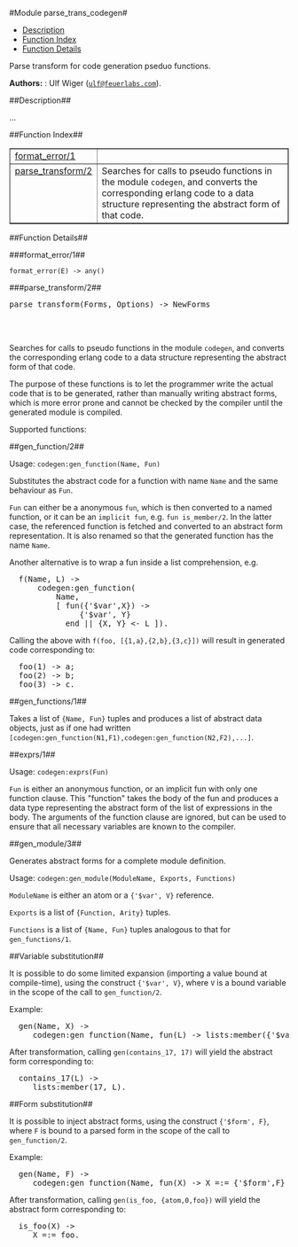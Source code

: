 

#Module parse_trans_codegen#
* [Description](#description)
* [Function Index](#index)
* [Function Details](#functions)


Parse transform for code generation pseduo functions.

__Authors:__ : Ulf Wiger ([`ulf@feuerlabs.com`](mailto:ulf@feuerlabs.com)).<a name="description"></a>

##Description##




...
<a name="index"></a>

##Function Index##


<table width="100%" border="1" cellspacing="0" cellpadding="2" summary="function index"><tr><td valign="top"><a href="#format_error-1">format_error/1</a></td><td></td></tr><tr><td valign="top"><a href="#parse_transform-2">parse_transform/2</a></td><td>
Searches for calls to pseudo functions in the module <code>codegen</code>,
and converts the corresponding erlang code to a data structure
representing the abstract form of that code.</td></tr></table>


<a name="functions"></a>

##Function Details##

<a name="format_error-1"></a>

###format_error/1##


`format_error(E) -> any()`

<a name="parse_transform-2"></a>

###parse_transform/2##


<pre>parse_transform(Forms, Options) -&gt; NewForms</pre>
<br></br>





Searches for calls to pseudo functions in the module `codegen`,
and converts the corresponding erlang code to a data structure
representing the abstract form of that code.



The purpose of these functions is to let the programmer write
the actual code that is to be generated, rather than manually
writing abstract forms, which is more error prone and cannot be
checked by the compiler until the generated module is compiled.



Supported functions:



##gen_function/2##




Usage: `codegen:gen_function(Name, Fun)`



Substitutes the abstract code for a function with name `Name`
and the same behaviour as `Fun`.

`Fun` can either be a anonymous `fun`, which is then converted to
a named function, or it can be an `implicit fun`, e.g.
`fun is_member/2`. In the latter case, the referenced function is fetched
and converted to an abstract form representation. It is also renamed
so that the generated function has the name `Name`.



Another alternative is to wrap a fun inside a list comprehension, e.g.
<pre>
  f(Name, L) ->
      codegen:gen_function(
          Name,
          [ fun({'$var',X}) ->
               {'$var', Y}
            end || {X, Y} &lt;- L ]).</pre>



Calling the above with `f(foo, [{1,a},{2,b},{3,c}])` will result in
generated code corresponding to:
<pre>
  foo(1) -> a;
  foo(2) -> b;
  foo(3) -> c.</pre>



##gen_functions/1##




Takes a list of `{Name, Fun}` tuples and produces a list of abstract
data objects, just as if one had written
`[codegen:gen_function(N1,F1),codegen:gen_function(N2,F2),...]`.



##exprs/1##




Usage: `codegen:exprs(Fun)`



`Fun` is either an anonymous function, or an implicit fun with only one
function clause. This "function" takes the body of the fun and produces
a data type representing the abstract form of the list of expressions in
the body. The arguments of the function clause are ignored, but can be
used to ensure that all necessary variables are known to the compiler.



##gen_module/3##




Generates abstract forms for a complete module definition.



Usage: `codegen:gen_module(ModuleName, Exports, Functions)`



`ModuleName` is either an atom or a `{'$var', V}` reference.



`Exports` is a list of `{Function, Arity}` tuples.



`Functions` is a list of `{Name, Fun}` tuples analogous to that for
`gen_functions/1`.



##Variable substitution##




It is possible to do some limited expansion (importing a value
bound at compile-time), using the construct `{'$var', V}`, where
`V` is a bound variable in the scope of the call to `gen_function/2`.

Example:
<pre>
  gen(Name, X) ->
     codegen:gen_function(Name, fun(L) -> lists:member({'$var',X}, L) end).</pre>

After transformation, calling `gen(contains_17, 17)` will yield the
abstract form corresponding to:
<pre>
  contains_17(L) ->
     lists:member(17, L).</pre>



##Form substitution##




It is possible to inject abstract forms, using the construct
`{'$form', F}`, where `F` is bound to a parsed form in
the scope of the call to `gen_function/2`.

Example:
<pre>
  gen(Name, F) ->
     codegen:gen_function(Name, fun(X) -> X =:= {'$form',F} end).</pre>

After transformation, calling `gen(is_foo, {atom,0,foo})` will yield the
abstract form corresponding to:
<pre>
  is_foo(X) ->
     X =:= foo.</pre>